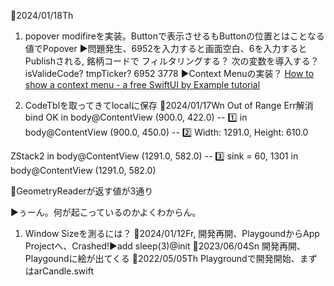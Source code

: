 📅2024/01/18Th
1. popover modifireを実装。Buttonで表示させるもButtonの位置とはことなる値でPopover
▶️問題発生、6952を入力すると画面空白、6を入力するとPublishされる, 銘柄コードで
フィルタリングする？
次の変数を導入する？
isValideCode?
tmpTicker?
6952 3778
▶️Context Menuの実装？
[How to show a context menu - a free SwiftUI by Example tutorial](https://www.hackingwithswift.com/quick-start/swiftui/how-to-show-a-context-menu)

2. CodeTblを取ってきてlocalに保存
📅2024/01/17Wn Out of Range Err解消
bind OK
in body@ContentView (900.0, 422.0) -- 1️⃣
in body@ContentView (900.0, 450.0) -- 2️⃣
Width: 1291.0, Height: 610.0

ZStack2
in body@ContentView (1291.0, 582.0) -- 3️⃣
sink = 60, 1301
in body@ContentView (1291.0, 582.0)

🔹GeometryReaderが返す値が3通り

▶️ぅーん。何が起こっているのかよくわからん。
1. Window Sizeを測るには？
📅2024/01/12Fr, 開発再開、PlaygoundからApp Projectへ、Crashed!▶️add sleep(3)@init
📅2023/06/04Sn 開発再開、Playgoundに絵が出てくる
📅2022/05/05Th Playgroundで開発開始、まずはarCandle.swift
